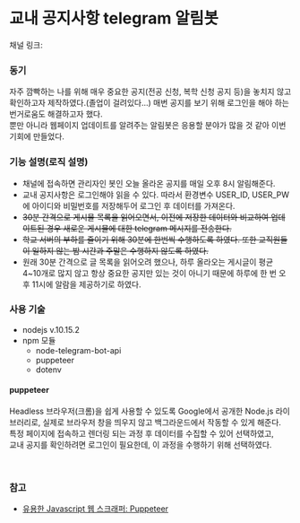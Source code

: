 # 교내 공지사항 telegram 알림봇
채널 링크:

### 동기
자주 깜빡하는 나를 위해 매우 중요한 공지(전공 신청, 복학 신청 공지 등)을 놓치지 않고 확인하고자 제작하였다.(졸업이 걸려있다...) 매번 공지를 보기 위해 로그인을 해야 하는 번거로움도 해결하고자 했다.<br/>
뿐만 아니라 웹페이지 업데이트를 알려주는 알림봇은 응용할 분야가 많을 것 같아 이번 기회에 만들었다. 

### 기능 설명(로직 설명)
- 채널에 접속하면 관리자인 봇인 오늘 올라온 공지를 매일 오후 8시 알림해준다.
- 교내 공지사항은 로그인해야 읽을 수 있다. 따라서 환경변수 USER_ID, USER_PW에 아이디와 비밀번호를 저장해두어 로그인 후 데이터를 가져온다.
- ~~30분 간격으로 게시물 목록을 읽어오면서, 이전에 저장한 데이터와 비교하여 업데이트된 경우 새로운 게시물에 대한 telegram 메시지를 전송한다.~~
- ~~학교 서버의 부하를 줄이기 위해 30분에 한번씩 수행하도록 하였다. 또한 교직원들이 일하지 않는 밤 시간과 주말은 수행하지 않도록 하였다.~~
- 원래 30분 간격으로 글 목록을 읽어오려 했으나, 하루 올라오는 게시글이 평균 4~10개로 많지 않고 항상 중요한 공지만 있는 것이 아니기 때문에 하루에 한 번 오후 11시에 알람을 제공하기로 하였다.


### 사용 기술
- nodejs v.10.15.2
- npm 모듈
    - node-telegram-bot-api
    - puppeteer
    - dotenv

#### puppeteer
Headless 브라우저(크롬)을 쉽게 사용할 수 있도록 Google에서 공개한 Node.js 라이브러리로, 실제로 브라우저 창을 띄우지 않고 백그라운드에서 작동할 수 있게 해준다.<br/>
특정 페이지에 접속하고 렌더링 되는 과정 후 데이터를 수집할 수 있어 선택하였고,<br/>
교내 공지를 확인하려면 로그인이 필요한데, 이 과정을 수행하기 위해 선택하였다.

<br/>

### 참고
- [유용한 Javascript 웹 스크래퍼: Puppeteer](https://velog.io/@filoscoder/%EC%9C%A0%EC%9A%A9%ED%95%9C-Js-%EC%9B%B9-%EC%8A%A4%ED%81%AC%EB%9E%98%ED%8D%BC-Puppeteer-rdk49nmlyc)